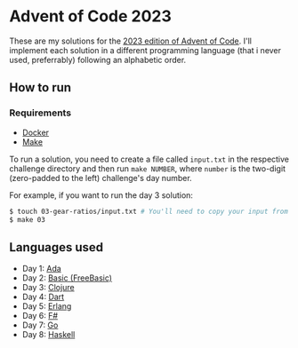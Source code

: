 # Advent of Code 2023

These are my solutions for the [2023 edition of Advent of Code](https://adventofcode.com/2023). I'll implement each solution in a different programming language (that i never used, preferrably) following an alphabetic order.

## How to run

### Requirements

- [Docker](https://docs.docker.com/get-docker)
- [Make](https://www.gnu.org/software/make)

To run a solution, you need to create a file called `input.txt` in the respective challenge directory and then run `make NUMBER`, where `number` is the two-digit (zero-padded to the left) challenge's day number.

For example, if you want to run the day 3 solution:

```sh
$ touch 03-gear-ratios/input.txt # You'll need to copy your input from the website to this file
$ make 03
```

## Languages used

- Day 1: [Ada](https://learn.adacore.com/index.html)
- Day 2: [Basic (FreeBasic)](https://www.freebasic.net)
- Day 3: [Clojure](https://clojure.org)
- Day 4: [Dart](https://dart.dev)
- Day 5: [Erlang](https://www.erlang.org)
- Day 6: [F#](https://fsharp.org)
- Day 7: [Go](https://go.dev)
- Day 8: [Haskell](https://www.haskell.org)
